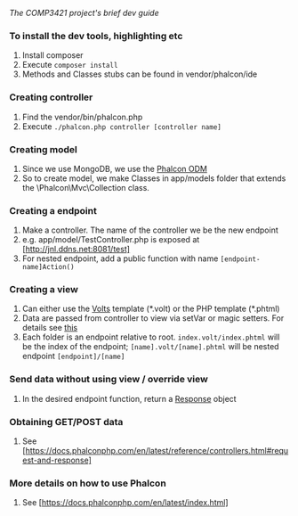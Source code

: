 *The COMP3421 project's brief dev guide*

### To install the dev tools, highlighting etc

1. Install composer
2. Execute `composer install`
3. Methods and Classes stubs can be found in vendor/phalcon/ide

### Creating controller

1. Find the vendor/bin/phalcon.php
2. Execute `./phalcon.php controller [controller name]`

### Creating model

1. Since we use MongoDB, we use the [Phalcon ODM](https://docs.phalconphp.com/en/latest/reference/odm.html)
2. So to create model, we make Classes in app/models folder that extends the \Phalcon\Mvc\Collection class.

### Creating a endpoint

1. Make a controller. The name of the controller we be the new endpoint
2. e.g. app/model/TestController.php is exposed at [http://jnl.ddns.net:8081/test]
3. For nested endpoint, add a public function with name `[endpoint-name]Action()`
 
### Creating a view

1. Can either use the [Volts](https://docs.phalconphp.com/en/latest/reference/volt.html) template (\*.volt) or the PHP template (\*.phtml)
2. Data are passed from controller to view via setVar or magic setters. For details see [this](https://docs.phalconphp.com/en/latest/reference/controllers.html)
3. Each folder is an endpoint relative to root. `index.volt/index.phtml` will be the index of the endpoint; `[name].volt/[name].phtml` will be nested endpoint `[endpoint]/[name]` 

### Send data without using view / override view

1. In the desired endpoint function, return a [Response](https://docs.phalconphp.com/en/latest/api/Phalcon_Http_Response.html) object

### Obtaining GET/POST data
1. See [https://docs.phalconphp.com/en/latest/reference/controllers.html#request-and-response]

### More details on how to use Phalcon
1. See [https://docs.phalconphp.com/en/latest/index.html]